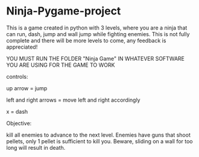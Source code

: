 # Ninja-Pygame-project
This is a game created in python with 3 levels, where you are a ninja that can run, dash, jump and wall jump while fighting enemies. This is not fully complete and there will be more levels to come, any feedback is appreciated!

YOU MUST RUN THE FOLDER "Ninja Game" IN WHATEVER SOFTWARE YOU ARE USING FOR THE GAME TO WORK

controls:

up arrow = jump 

left and right arrows = move left and right accordingly 

x = dash

Objective: 

kill all enemies to advance to the next level. Enemies have guns that shoot pellets, only 1 pellet is sufficient to kill you. Beware, sliding on a wall for too long will result in death.
